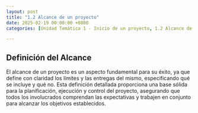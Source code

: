 ```yaml
---
layout: post
title: "1.2 Alcance de un proyecto"
date: 2025-02-19 00:00:00 +0800
categories: [Unidad Temática 1 - Inicio de un proyecto, 1.2 Alcance de un proyecto]

---
```

<h2>Definición del Alcance</h2>
<p>El alcance de un proyecto es un aspecto fundamental para su éxito, ya que define con
claridad los límites y las entregas del mismo, especificando qué se incluye y qué no.
Esta definición detallada proporciona una base sólida para la planificación, ejecución
y control del proyecto, asegurando que todos los involucrados comprendan las
expectativas y trabajen en conjunto para alcanzar los objetivos establecidos.
</p>
